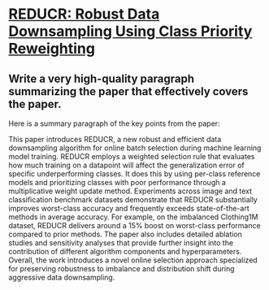 # [REDUCR: Robust Data Downsampling Using Class Priority Reweighting](https://arxiv.org/abs/2312.00486)

## Write a very high-quality paragraph summarizing the paper that effectively covers the paper.

 Here is a summary paragraph of the key points from the paper:

This paper introduces REDUCR, a new robust and efficient data downsampling algorithm for online batch selection during machine learning model training. REDUCR employs a weighted selection rule that evaluates how much training on a datapoint will affect the generalization error of specific underperforming classes. It does this by using per-class reference models and prioritizing classes with poor performance through a multiplicative weight update method. Experiments across image and text classification benchmark datasets demonstrate that REDUCR substantially improves worst-class accuracy and frequently exceeds state-of-the-art methods in average accuracy. For example, on the imbalanced Clothing1M dataset, REDUCR delivers around a 15% boost on worst-class performance compared to prior methods. The paper also includes detailed ablation studies and sensitivity analyses that provide further insight into the contribution of different algorithm components and hyperparameters. Overall, the work introduces a novel online selection approach specialized for preserving robustness to imbalance and distribution shift during aggressive data downsampling.
